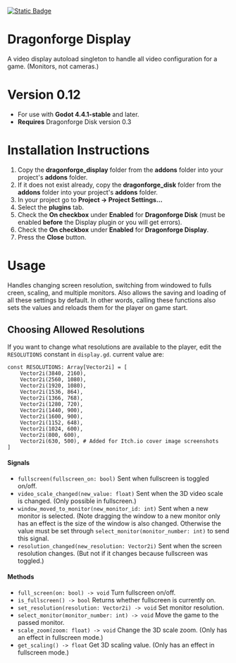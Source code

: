 [![Static Badge](https://img.shields.io/badge/Godot%20Engine-4.4.1.stable-blue?style=plastic&logo=godotengine)](https://godotengine.org/)
# Dragonforge Display
A video display autoload singleton to handle all video configuration for a game. (Monitors, not cameras.)
# Version 0.12
- For use with **Godot 4.4.1-stable** and later.
- **Requires** Dragonforge Disk version 0.3
# Installation Instructions
1. Copy the **dragonforge_display** folder from the **addons** folder into your project's **addons** folder.
2. If it does not exist already, copy the **dragonforge_disk** folder from the **addons** folder into your project's **addons** folder.
3. In your project go to **Project -> Project Settings...**
4. Select the **plugins** tab.
5. Check the **On checkbox** under **Enabled** for **Dragonforge Disk** (must be enabled **before** the Display plugin or you will get errors).
6. Check the **On checkbox** under **Enabled** for **Dragonforge Display**.
7. Press the **Close** button.
# Usage
Handles changing screen resolution, switching from windowed to fulls creen, scaling, and multiple monitors. Also allows the saving and loading of all these settings by default. In other words, calling these functions also sets the values and reloads them for the player on game start.

## Choosing Allowed Resolutions
If you want to change what resolutions are available to the player, edit the `RESOLUTIONS` constant in `display.gd`. current value are:

```
const RESOLUTIONS: Array[Vector2i] = [
	Vector2i(3840, 2160),
	Vector2i(2560, 1080),
	Vector2i(1920, 1080),
	Vector2i(1536, 864),
	Vector2i(1366, 768),
	Vector2i(1280, 720),
	Vector2i(1440, 900),
	Vector2i(1600, 900),
	Vector2i(1152, 648),
	Vector2i(1024, 600),
	Vector2i(800, 600),
	Vector2i(630, 500), # Added for Itch.io cover image screenshots
]
```

#### Signals
- `fullscreen(fullscreen_on: bool)` Sent when fullscreen is toggled on/off.
- `video_scale_changed(new_value: float)` Sent when the 3D video scale is changed. (Only possible in fullscreen.)
- `window_moved_to_monitor(new_monitor_id: int)` Sent when a new monitor is selected. (Note dragging the window to a new monitor only has an effect is the size of the window is also changed. Otherwise the value must be set through `select_monitor(monitor_number: int)` to send this signal.
- `resolution_changed(new_resolution: Vector2i)` Sent when the screen resolution changes. (But not if it changes because fullscreen was toggled.)

#### Methods
- `full_screen(on: bool) -> void` Turn fullscreen on/off.
- `is_fullscreen() -> bool` Returns whether fullscreen is currently on.
- `set_resolution(resolution: Vector2i) -> void` Set monitor resolution.
- `select_monitor(monitor_number: int) -> void` Move the game to the passed monitor.
- `scale_zoom(zoom: float) -> void` Change the 3D scale zoom. (Only has an effect in fullscreen mode.)
- `get_scaling() -> float` Get 3D scaling value. (Only has an effect in fullscreen mode.)
